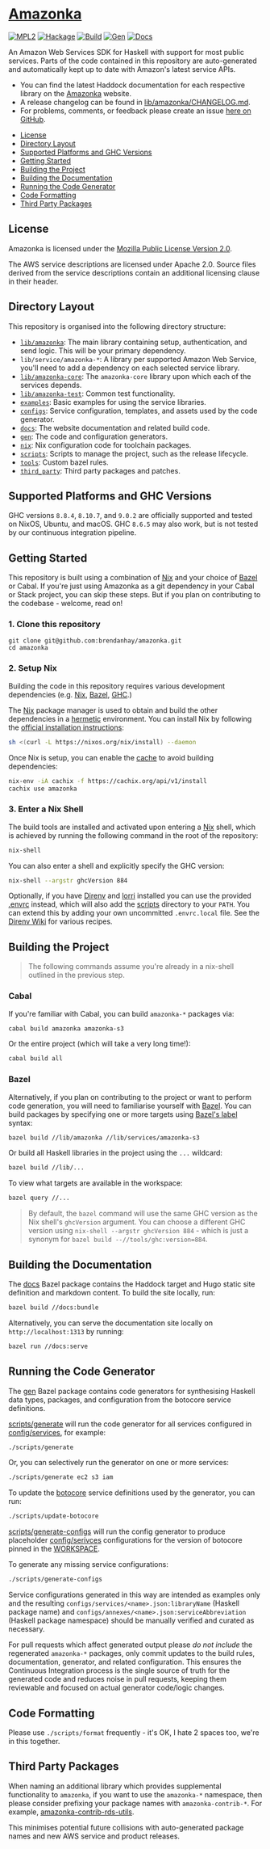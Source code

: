 # [Amazonka]

[![MPL2][license-badge]][license]
[![Hackage][hackage-badge]][hackage]
[![Build][build-badge]][actions]
[![Gen][gen-badge]][actions]
[![Docs][docs-badge]][actions]

[license]: https://opensource.org/licenses/MPL-2.0
[actions]: https://github.com/brendanhay/amazonka/actions
[license-badge]: https://img.shields.io/badge/license-MPL%202.0-blue.svg
[build-badge]: https://github.com/brendanhay/amazonka/workflows/build/badge.svg
[gen-badge]: https://github.com/brendanhay/amazonka/workflows/gen/badge.svg
[docs-badge]: https://github.com/brendanhay/amazonka/workflows/docs/badge.svg
[hackage]: http://hackage.haskell.org/package/amazonka
[hackage-badge]: https://img.shields.io/hackage/v/amazonka.svg

[Amazonka]: https://www.brendanhay.nz/amazonka
[Nix]: https://nixos.org/nix/
[Bazel]: https://bazel.build
[Bazel's label]: https://docs.bazel.build/versions/4.1.0/build-ref.html#labels
[GHC]: https://www.haskell.org/ghc/
[Direnv]: https://direnv.net
[Direnv Wiki]: https://github.com/direnv/direnv/wiki
[hermetic]: https://sre.google/sre-book/release-engineering/#hermetic-builds-nqslhnid
[lorri]: https://github.com/nix-community/lorri
[botocore]: https://github.com/boto/botocore

An Amazon Web Services SDK for Haskell with support for most public services. Parts of the code contained in this repository are auto-generated and automatically kept up to date with Amazon's latest service APIs.

* You can find the latest Haddock documentation for each respective library on the [Amazonka] website.
* A release changelog can be found in [lib/amazonka/CHANGELOG.md](lib/amazonka/CHANGELOG.md).
* For problems, comments, or feedback please create an issue [here on GitHub](https://github.com/brendanhay/amazonka/issues).

- [License](#license)
- [Directory Layout](#directory-layout)
- [Supported Platforms and GHC Versions](#supported-platforms-and-ghc-versions)
- [Getting Started](#getting-started)
- [Building the Project](#building-the-project)
- [Building the Documentation](#building-the-documentation)
- [Running the Code Generator](#running-the-code-generator)
- [Code Formatting](#code-formatting)
- [Third Party Packages](#third-party-packages)

## License

Amazonka is licensed under the [Mozilla Public License Version 2.0](http://www.mozilla.org/MPL/).

The AWS service descriptions are licensed under Apache 2.0. Source files derived from the service descriptions contain an additional licensing clause in their header.

## Directory Layout

This repository is organised into the following directory structure:

* [`lib/amazonka`](lib/amazonka): The main library containing setup, authentication, and send logic. This will be your primary dependency.
* `lib/service/amazonka-*`: A library per supported Amazon Web Service, you'll need to add a dependency on each selected service library.
* [`lib/amazonka-core`](lib/amazonka-core): The `amazonka-core` library upon which each of the services depends.
* [`lib/amazonka-test`](lib/amazonka-test): Common test functionality.
* [`examples`](examples): Basic examples for using the service libraries.
* [`configs`](configs): Service configuration, templates, and assets used by the code generator.
* [`docs`](docs): The website documentation and related build code.
* [`gen`](gen): The code and configuration generators.
* [`nix`](nix): Nix configuration code for toolchain packages.
* [`scripts`](scripts): Scripts to manage the project, such as the release lifecycle.
* [`tools`](tools): Custom bazel rules.
* [`third_party`](third_party): Third party packages and patches.

## Supported Platforms and GHC Versions

GHC versions `8.8.4`, `8.10.7`, and `9.0.2` are officially supported and tested on NixOS, Ubuntu, and macOS. GHC `8.6.5` may also work, but is not tested by our continuous integration pipeline.

## Getting Started

This repository is built using a combination of [Nix] and your choice of [Bazel] or Cabal. If you're just using Amazonka as a git dependency in your Cabal or Stack project, you can skip these steps. But if you plan on contributing to the codebase - welcome, read on!

### 1. Clone this repository

```
git clone git@github.com:brendanhay/amazonka.git
cd amazonka
```

### 2. Setup Nix

Building the code in this repository requires various development dependencies (e.g. [Nix], [Bazel], [GHC].)

The [Nix] package manager is used to obtain and build the other dependencies in a [hermetic] environment. You can install Nix by following the [official installation instructions](https://nixos.org/guides/install-nix.html):

```bash
sh <(curl -L https://nixos.org/nix/install) --daemon
```

Once Nix is setup, you can enable the [cache](https://amazonka.cachix.org) to avoid building dependencies:

```bash
nix-env -iA cachix -f https://cachix.org/api/v1/install
cachix use amazonka
```

### 3. Enter a Nix Shell

The build tools are installed and activated upon entering a [Nix] shell, which is achieved by running the following command in the root of the repository:

```bash
nix-shell
```

You can also enter a shell and explicitly specify the GHC version:

```bash
nix-shell --argstr ghcVersion 884
```

Optionally, if you have [Direnv] and [lorri] installed you can use the provided [.envrc](.envrc) instead, which will also add the [scripts](scripts) directory to your `PATH`. You can extend this by adding your own uncommitted `.envrc.local` file. See the [Direnv Wiki] for various recipes.

## Building the Project

> The following commands assume you're already in a nix-shell outlined in the previous step.

### Cabal

If you're familiar with Cabal, you can build `amazonka-*` packages via:

```bash
cabal build amazonka amazonka-s3
```

Or the entire project (which will take a very long time!):

```bash
cabal build all
```

### Bazel

Alternatively, if you plan on contributing to the project or want to perform code generation, you will need to familiarise yourself with [Bazel]. You can build packages by specifying one or more targets using [Bazel's label] syntax:

```bash
bazel build //lib/amazonka //lib/services/amazonka-s3
```

Or build all Haskell libraries in the project using the `...` wildcard:

```bash
bazel build //lib/...
```

To view what targets are available in the workspace:

```bash
bazel query //...
```

> By default, the `bazel` command will use the same GHC version as the Nix shell's `ghcVersion` argument. You can choose a different GHC version using `nix-shell --argstr ghcVersion 884` - which is just a synonym for `bazel build --//tools/ghc:version=884`.

## Building the Documentation

The [docs](docs) Bazel package contains the Haddock target and Hugo static site definition and markdown content. To build the site locally, run:

```bash
bazel build //docs:bundle
```

Alternatively, you can serve the documentation site locally on `http://localhost:1313` by running:

```bash
bazel run //docs:serve
```

## Running the Code Generator

The [gen](gen) Bazel package contains code generators for synthesising Haskell data types, packages, and configuration from the botocore service definitions.

[scripts/generate](scripts/generate) will run the code generator for all services configured in [config/services](config/services), for example:

```bash
./scripts/generate
```

Or, you can selectively run the generator on one or more services:

```bash
./scripts/generate ec2 s3 iam
```

To update the [botocore](botocore) service definitions used by the generator, you can run:

```bash
./scripts/update-botocore
```

[scripts/generate-configs](scripts/generate-configs) will run the config generator to produce placeholder [config/serivces](config/services) configurations for the version of botocore pinned in the [WORKSPACE](WORKSPACE).

To generate any missing service configurations:

```bash
./scripts/generate-configs
```

Service configurations generated in this way are intended as examples only and the resulting `configs/services/<name>.json:libraryName` (Haskell package name) and `configs/annexes/<name>.json:serviceAbbreviation` (Haskell package namespace) should be manually verified and curated as necessary.

For pull requests which affect generated output please _do not include_ the regenerated `amazonka-*` packages, only commit updates to the build rules, documentation, generator, and related configuration. This ensures the Continuous Integration process is the single source of truth for the generated code and reduces noise in pull requests, keeping them reviewable and focused on actual generator code/logic changes.

## Code Formatting

Please use `./scripts/format` frequently - it's OK, I hate 2 spaces too, we're in this together.

## Third Party Packages

When naming an additional library which provides supplemental functionality to `amazonka`, if you want to use the `amazonka-*` namespace, then please consider prefixing your package names with `amazonka-contrib-*`. For example, [amazonka-contrib-rds-utils](https://hackage.haskell.org/package/amazonka-contrib-rds-utils).

This minimises potential future collisions with auto-generated package names and new AWS service and product releases.
